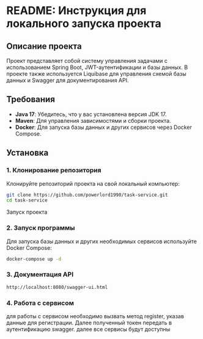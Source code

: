 # README: Инструкция для локального запуска проекта

## Описание проекта

Проект представляет собой систему управления задачами с использованием Spring Boot, JWT-аутентификации и базы данных. В проекте также используется Liquibase для управления схемой базы данных и Swagger для документирования API.

## Требования

- **Java 17**: Убедитесь, что у вас установлена версия JDK 17.
- **Maven**: Для управления зависимостями и сборки проекта.
- **Docker**: Для запуска базы данных и других сервисов через Docker Compose.

## Установка

### 1. Клонирование репозитория

Клонируйте репозиторий проекта на свой локальный компьютер:

```bash
git clone https://github.com/powerlord1990/task-service.git
cd task-service
```
Запуск проекта

### 2. Запуск программы

Для запуска базы данных и других необходимых сервисов используйте Docker Compose:

```bash
docker-compose up -d
```

### 3. Документация API

```bash
http://localhost:8080/swagger-ui.html
```
### 4. Работа с сервисом

для работы с сервисом необходимо вызвать метод register, указав данные для регистрации. Далее полученный токен передать в аутентификацию swagger. далее все сервисы будут доступны

